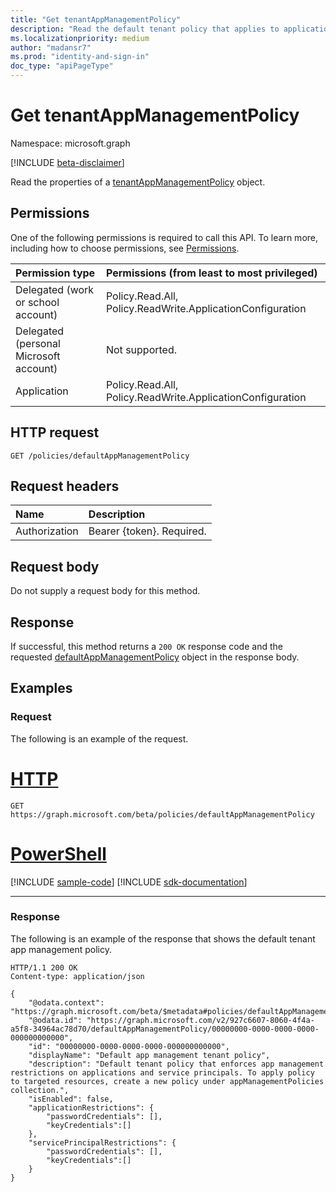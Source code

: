 ```yaml
---
title: "Get tenantAppManagementPolicy"
description: "Read the default tenant policy that applies to applications and service principals objects."
ms.localizationpriority: medium
author: "madansr7"
ms.prod: "identity-and-sign-in"
doc_type: "apiPageType"
---
```


# Get tenantAppManagementPolicy

Namespace: microsoft.graph

[!INCLUDE [beta-disclaimer](../../includes/beta-disclaimer.md)]

Read the properties of a [tenantAppManagementPolicy](../resources/tenantAppManagementPolicy.md) object.

## Permissions

One of the following permissions is required to call this API. To learn more, including how to choose permissions, see [Permissions](/graph/permissions-reference).

| Permission type                        | Permissions (from least to most privileged)                                                |
| :------------------------------------- | :--------------------------------------------------------- |
| Delegated (work or school account)     | Policy.Read.All, Policy.ReadWrite.ApplicationConfiguration |
| Delegated (personal Microsoft account) | Not supported.                                             |
| Application                            | Policy.Read.All, Policy.ReadWrite.ApplicationConfiguration |

## HTTP request

<!-- { "blockType": "ignored" } -->

```http
GET /policies/defaultAppManagementPolicy
```

## Request headers

| Name          | Description               |
| :------------ | :------------------------ |
| Authorization | Bearer {token}. Required. |

## Request body

Do not supply a request body for this method.

## Response

If successful, this method returns a `200 OK` response code and the requested [defaultAppManagementPolicy](../resources/tenantAppManagementPolicy.md) object in the response body.

## Examples

### Request

The following is an example of the request.


# [HTTP](#tab/http)
<!-- {
  "blockType": "request",
  "name": "get_tenantAppManagementPolicy"
}-->

```msgraph-interactive
GET https://graph.microsoft.com/beta/policies/defaultAppManagementPolicy
```

# [PowerShell](#tab/powershell)
[!INCLUDE [sample-code](../includes/snippets/powershell/get-tenantappmanagementpolicy-powershell-snippets.md)]
[!INCLUDE [sdk-documentation](../includes/snippets/snippets-sdk-documentation-link.md)]

---

### Response

The following is an example of the response that shows the default tenant app management policy.

<!-- {
  "blockType": "response",
  "truncated": true,
  "@odata.type": "microsoft.graph.tenantAppManagementPolicy"
} -->

```http
HTTP/1.1 200 OK
Content-type: application/json

{
    "@odata.context": "https://graph.microsoft.com/beta/$metadata#policies/defaultAppManagementPolicy/$entity",
    "@odata.id": "https://graph.microsoft.com/v2/927c6607-8060-4f4a-a5f8-34964ac78d70/defaultAppManagementPolicy/00000000-0000-0000-0000-000000000000",
    "id": "00000000-0000-0000-0000-000000000000",
    "displayName": "Default app management tenant policy",
    "description": "Default tenant policy that enforces app management restrictions on applications and service principals. To apply policy to targeted resources, create a new policy under appManagementPolicies collection.",
    "isEnabled": false,
    "applicationRestrictions": {
        "passwordCredentials": [],
        "keyCredentials":[]
    },
    "servicePrincipalRestrictions": {
        "passwordCredentials": [],
        "keyCredentials":[]
    }
}
```

<!-- uuid: 16cd6b66-4b1a-43a1-adaf-3a886856ed98
2019-02-04 14:57:30 UTC -->
<!-- {
  "type": "#page.annotation",
  "description": "Get tenantAppManagementPolicy",
  "keywords": "",
  "section": "documentation",
  "tocPath": ""
}-->
